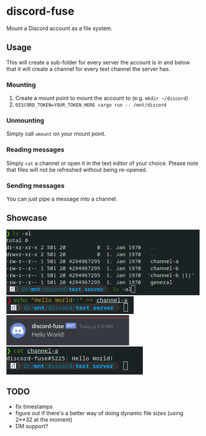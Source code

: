 # discord-fuse
Mount a Discord account as a file system.

## Usage

This will create a sub-folder for every server the account is in and below that it will create a channel for every text channel the server has.

### Mounting
1. Create a mount point to mount the account to (e.g. `mkdir ~/discord`)
2. `DISCORD_TOKEN=YOUR_TOKEN_HERE cargo run -- /mnt/discord`

### Unmounting
Simply call `umount` on your mount point.

### Reading messages

Simply `cat` a channel or open it in the text editor of your choice. Please note that files will not be refreshed without being re-opened.

### Sending messages

You can just pipe a message into a channel.

## Showcase

![](static/ls.png)
![](static/echo.png)
![](static/message.png)
![](static/cat.png)


## TODO
- fix timestamps
- figure out if there's a better way of doing dynamic file sizes (using 2**32 at the moment)
- DM support?